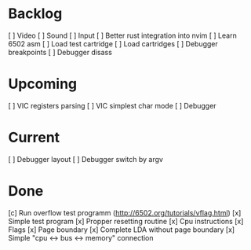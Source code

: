 # Backlog
[ ] Video
[ ] Sound
[ ] Input
[ ] Better rust integration into nvim
[ ] Learn 6502 asm
[ ] Load test cartridge
[ ] Load cartridges
[ ] Debugger breakpoints
[ ] Debugger disass

# Upcoming
[ ] VIC registers parsing
[ ] VIC simplest char mode
[ ] Debugger

# Current
[ ] Debugger layout
[ ] Debugger switch by argv

# Done
[c] Run overflow test programm (http://6502.org/tutorials/vflag.html)
[x] Simple test program
[x] Propper resetting routine
[x] Cpu instructions
[x] Flags
[x] Page boundary
[x] Complete LDA without page boundary
[x] Simple "cpu <-> bus <-> memory" connection
